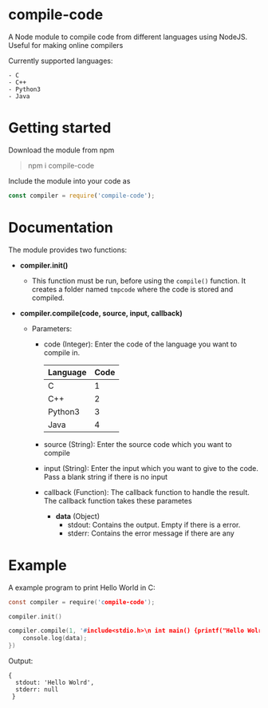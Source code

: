 # compile-code
A Node module to compile code from different languages using NodeJS. Useful for making online compilers

Currently supported languages:
```
- C
- C++
- Python3
- Java
```

# Getting started
Download the module from npm

>npm i compile-code

Include the module into your code as
```javascript
const compiler = require('compile-code');
```

# Documentation
The module provides two functions:

* **compiler.init()**
  - This function must be run, before using the ```compile()``` function. It creates a folder named ```tmpcode``` where the code is stored and compiled.

* **compiler.compile(code, source, input, callback)**
  - Parameters:
    - code (Integer): Enter the code of the language you want to compile in. 
    
      | Language | Code |
      |----------|------|
      | C        | 1    |
      | C++      | 2    |
      | Python3  | 3    |
      | Java     | 4    |
    
    - source (String): Enter the source code which you want to compile
    
    - input (String): Enter the input which you want to give to the code. Pass a blank string if there is no input
    
    - callback (Function): The callback function to handle the result. The callback function takes these parametes
      - **data** (Object)
        - stdout: Contains the output. Empty if there is a error.
        - stderr: Contains the error message if there are any
      
# Example
A example program to print Hello World in C:
```C
const compiler = require('compile-code');

compiler.init()

compiler.compile(1, '#include<stdio.h>\n int main() {printf("Hello Wolrd"); return 0;}', "", (data) => {
    console.log(data);
})
```

Output: 
```
{ 
  stdout: 'Hello Wolrd', 
  stderr: null 
 }
```
